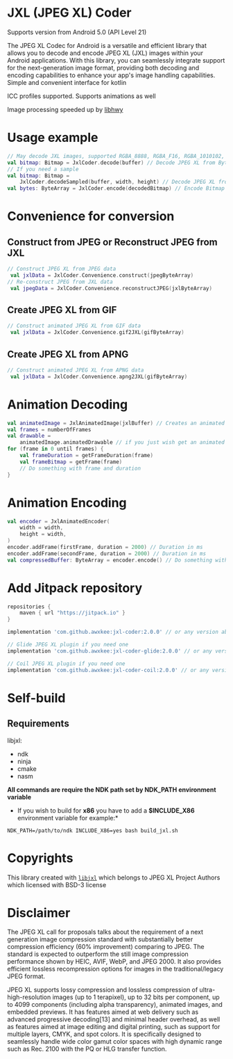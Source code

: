 # JXL (JPEG XL) Coder

Supports version from Android 5.0 (API Level 21)

The JPEG XL Codec for Android is a versatile and efficient library that allows you to decode and
encode JPEG XL (JXL) images within your Android applications. With this library, you can seamlessly
integrate support for the next-generation image format, providing both decoding and encoding
capabilities to enhance your app's image handling capabilities. Simple and convenient interface for kotlin

ICC profiles supported. Supports animations as well

Image processing speeded up by [libhwy](https://github.com/google/highway)

# Usage example

```kotlin
// May decode JXL images, supported RGBA_8888, RGBA_F16, RGBA_1010102, RGB_565, HARDWARE
val bitmap: Bitmap = JxlCoder.decode(buffer) // Decode JPEG XL from ByteArray
// If you need a sample
val bitmap: Bitmap =
    JxlCoder.decodeSampled(buffer, width, height) // Decode JPEG XL from ByteArray with given size
val bytes: ByteArray = JxlCoder.encode(decodedBitmap) // Encode Bitmap to JPEG XL
```

# Convenience for conversion

## Construct from JPEG or Reconstruct JPEG from JXL
```kotlin
// Construct JPEG XL from JPEG data
 val jxlData = JxlCoder.Convenience.construct(jpegByteArray)
// Re-construct JPEG from JXL data
 val jpegData = JxlCoder.Convenience.reconstructJPEG(jxlByteArray)
```

## Create JPEG XL from GIF
```kotlin
// Construct animated JPEG XL from GIF data
 val jxlData = JxlCoder.Convenience.gif2JXL(gifByteArray)
```

## Create JPEG XL from APNG
```kotlin
// Construct animated JPEG XL from APNG data
 val jxlData = JxlCoder.Convenience.apng2JXL(gifByteArray)
```

# Animation Decoding

```kotlin
val animatedImage = JxlAnimatedImage(jxlBuffer) // Creates an animated image
val frames = numberOfFrames
val drawable =
    animatedImage.animatedDrawable // if you just wish get an animated drawable NOT OPTIMIZED It will just render all bitmaps into one drawable
for (frame in 0 until frames) {
    val frameDuration = getFrameDuration(frame)
    val frameBitmap = getFrame(frame)
    // Do something with frame and duration
}
```

# Animation Encoding

```kotlin
val encoder = JxlAnimatedEncoder(
    width = width,
    height = width,
)
encoder.addFrame(firstFrame, duration = 2000) // Duration in ms
encoder.addFrame(secondFrame, duration = 2000) // Duration in ms
val compressedBuffer: ByteArray = encoder.encode() // Do something with buffer
```

# Add Jitpack repository

```groovy
repositories {
    maven { url "https://jitpack.io" }
}
```

```groovy
implementation 'com.github.awxkee:jxl-coder:2.0.0' // or any version above picker from release tags

// Glide JPEG XL plugin if you need one
implementation 'com.github.awxkee:jxl-coder-glide:2.0.0' // or any version above picker from release tags

// Coil JPEG XL plugin if you need one
implementation 'com.github.awxkee:jxl-coder-coil:2.0.0' // or any version above picker from release tags
```

# Self-build

## Requirements

libjxl:

- ndk
- ninja
- cmake
- nasm

**All commands are require the NDK path set by NDK_PATH environment variable**

* If you wish to build for **x86** you have to add a **$INCLUDE_X86** environment variable for
  example:*

```shell
NDK_PATH=/path/to/ndk INCLUDE_X86=yes bash build_jxl.sh
```

# Copyrights

This library created with [`libjxl`](https://github.com/libjxl/libjxl/tree/main) which belongs to
JPEG XL Project
Authors which licensed with BSD-3 license

# Disclaimer

The JPEG XL call for proposals talks about the requirement of a next generation image compression
standard with substantially better compression efficiency (60% improvement) comparing to JPEG. The
standard is expected to outperform the still image compression performance shown by HEIC, AVIF,
WebP, and JPEG 2000. It also provides efficient lossless recompression options for images in the
traditional/legacy JPEG format.

JPEG XL supports lossy compression and lossless compression of ultra-high-resolution images (up to 1
terapixel), up to 32 bits per component, up to 4099 components (including alpha transparency),
animated images, and embedded previews. It has features aimed at web delivery such as advanced
progressive decoding[13] and minimal header overhead, as well as features aimed at image editing and
digital printing, such as support for multiple layers, CMYK, and spot colors. It is specifically
designed to seamlessly handle wide color gamut color spaces with high dynamic range such as Rec.
2100 with the PQ or HLG transfer function. 
